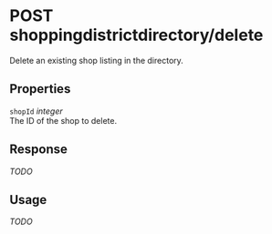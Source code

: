 # <span class="badge badge-light">POST</span> <span class="badge badge-light">shoppingdistrictdirectory/delete</span>


Delete an existing shop listing in the directory.

## Properties

`shopId` *integer*  
The ID of the shop to delete.


## Response

*TODO*

## Usage

*TODO*

